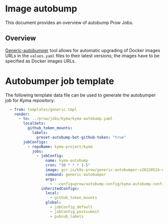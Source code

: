 
# Image autobump 

This document provides an overview of autobump Prow Jobs. 

## Overview

[Generic-autobumper](https://github.com/kubernetes/test-infra/tree/master/prow/cmd/generic-autobumper) tool allows for automatic upgrading of Docker images URLs in the `values.yaml` files to their latest versions; the images have to be specified as Docker images URLs.

# Autobumper job template

The following template data file can be used to generate the autobumper job for Kyma repository:

```yaml
  - from: templates/generic.tmpl
    render:
      - to: ../prow/jobs/kyma/kyma-autobump.yaml
        localSets:
          github_token_mounts:
            labels:
              preset-autobump-bot-github-token: "true"
        jobConfigs:
          - repoName: kyma-project/kyma
            jobs:
              - jobConfig:
                  name: kyma-autobump
                  cron: "30 * * * 1-5"
                  image: gcr.io/k8s-prow/generic-autobumper:v20220524-dfb23cb2d1
                  command: generic-autobumper
                  args:
                    - --config=prow/autobump-config/kyma-autobump-config.yaml
                inheritedConfigs:
                  local:
                    - github_token_mounts
                  global:
                    - jobConfig_default
                    - jobConfig_postsubmit
                    - pubsub_labels
```
